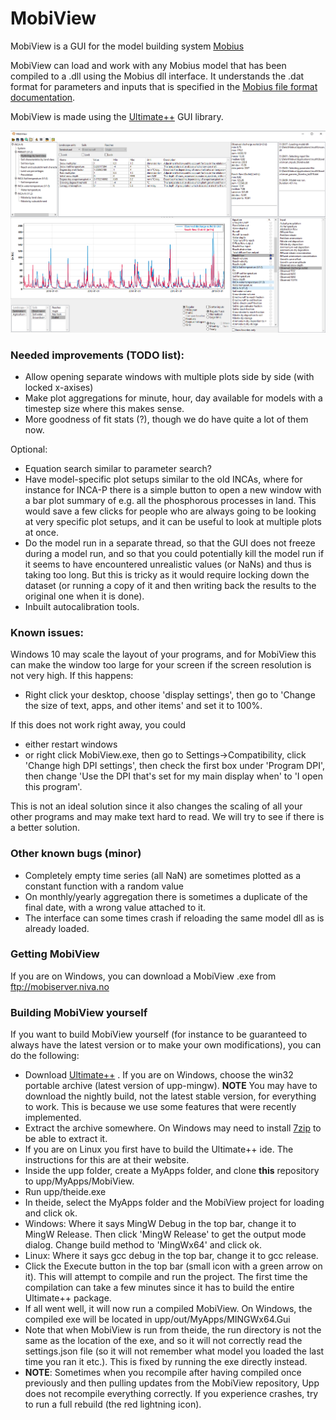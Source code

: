 # MobiView

MobiView is a GUI for the model building system [Mobius](https://github.com/NIVANorge/Mobius)

MobiView can load and work with any Mobius model that has been compiled to a .dll using the Mobius dll interface. It understands the .dat format for parameters and inputs that is specified in the [Mobius file format documentation](https://github.com/NIVANorge/Mobius/blob/master/Documentation/file_format_documentation.pdf).

MobiView is made using the [Ultimate++](https://www.ultimatepp.org/) GUI library.

![Example of MobiView viewing the PERSiST model](img/MobiView.png)


### Needed improvements (TODO list):
- Allow opening separate windows with multiple plots side by side (with locked x-axises)
- Make plot aggregations for minute, hour, day available for models with a timestep size where this makes sense.
- More goodness of fit stats (?), though we do have quite a lot of them now.

Optional:
- Equation search similar to parameter search?
- Have model-specific plot setups similar to the old INCAs, where for instance for INCA-P there is a simple button to open a new window with a bar plot summary of e.g. all the phosphorous processes in land. This would save a few clicks for people who are always going to be looking at very specific plot setups, and it can be useful to look at multiple plots at once.
- Do the model run in a separate thread, so that the GUI does not freeze during a model run, and so that you could potentially kill the model run if it seems to have encountered unrealistic values (or NaNs) and thus is taking too long. But this is tricky as it would require locking down the dataset (or running a copy of it and then writing back the results to the original one when it is done).
- Inbuilt autocalibration tools.

### Known issues:
Windows 10 may scale the layout of your programs, and for MobiView this can make the window too large for your screen if the screen resolution is not very high.
If this happens:
- Right click your desktop, choose 'display settings', then go to 'Change the size of text, apps, and other items' and set it to 100%.

If this does not work right away, you could
- either restart windows
- or right click MobiView.exe, then go to Settings->Compatibility, click 'Change high DPI settings', then check the first box under 'Program DPI', then change 'Use the DPI that's set for my main display when' to 'I open this program'.

This is not an ideal solution since it also changes the scaling of all your other programs and may make text hard to read. We will try to see if there is a better solution.

### Other known bugs (minor)
- Completely empty time series (all NaN) are sometimes plotted as a constant function with a random value
- On monthly/yearly aggregation there is sometimes a duplicate of the final date, with a wrong value attached to it.
- The interface can some times crash if reloading the same model dll as is already loaded.


### Getting MobiView
If you are on Windows, you can download a MobiView .exe from ftp://mobiserver.niva.no

### Building MobiView yourself

If you want to build MobiView yourself (for instance to be guaranteed to always have the latest version or to make your own modifications), you can do the following:

- Download [Ultimate++](https://www.ultimatepp.org/) . If you are on Windows, choose the win32 portable archive (latest version of upp-mingw). **NOTE** You may have to download the nightly build, not the latest stable version, for everything to work. This is because we use some features that were recently implemented.
- Extract the archive somewhere. On Windows may need to install [7zip](https://www.7-zip.org/) to be able to extract it.
- If you are on Linux you first have to build the Ultimate++ ide. The instructions for this are at their website.
- Inside the upp folder, create a MyApps folder, and clone **this** repository to upp/MyApps/MobiView.
- Run upp/theide.exe
- In theide, select the MyApps folder and the MobiView project for loading and click ok.
- Windows: Where it says MingW Debug in the top bar, change it to MingW Release. Then click 'MingW Release' to get the output mode dialog. Change build method to 'MingWx64' and click ok.
- Linux: Where it says gcc debug in the top bar, change it to gcc release.
- Click the Execute button in the top bar (small icon with a green arrow on it). This will attempt to compile and run the project. The first time the compilation can take a few minutes since it has to build the entire Ultimate++ package.
- If all went well, it will now run a compiled MobiView. On Windows, the compiled exe will be located in upp/out/MyApps/MINGWx64.Gui
- Note that when MobiView is run from theide, the run directory is not the same as the location of the exe, and so it will not correctly read the settings.json file (so it will not remember what model you loaded the last time you ran it etc.). This is fixed by running the exe directly instead.
- **NOTE**: Sometimes when you recompile after having compiled once previously and then pulling updates from the MobiView repository, Upp does not recompile everything correctly. If you experience crashes, try to run a full rebuild (the red lightning icon).
